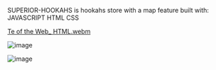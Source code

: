 SUPERIOR-HOOKAHS is hookahs store with a map feature built with:
JAVASCRIPT 
HTML
CSS


[Te of the Web_ HTML.webm](https://user-images.githubusercontent.com/92365477/217114019-ecfc3eec-fa05-4ef6-b980-f7942787b0c2.webm)


![image](https://user-images.githubusercontent.com/92365477/217113632-33211ece-daab-47bf-b759-56c73693307b.png)

![image](https://user-images.githubusercontent.com/92365477/217113698-dd8a77d3-f23e-467a-80f2-f70388637da7.png)
